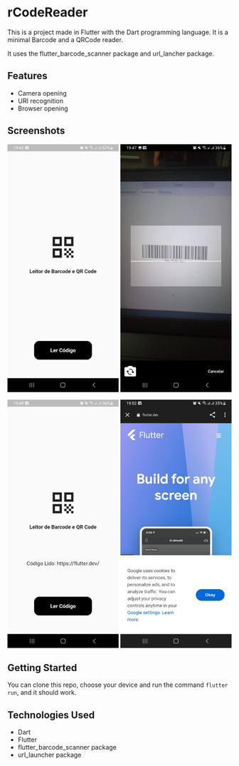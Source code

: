 # rCodeReader

This is a project made in Flutter with the Dart programming language. It is a minimal Barcode and a QRCode reader.

It uses the flutter_barcode_scanner package and url_lancher package.

## Features

- Camera opening
- URI recognition
- Browser opening

## Screenshots

<p float="left">
  <img src="/assets/1.jpeg" width="250" />
  <img src="/assets/2.jpeg" width="250" />
</p>

<p float="left">
  <img src="/assets/3.jpeg" width="250" />
  <img src="/assets/4.jpeg" width="250" />
</p>

## Getting Started

You can clone this repo, choose your device and run the command <code>flutter run</code>, and it should work.

## Technologies Used

- Dart
- Flutter
- flutter_barcode_scanner package
- url_launcher package
